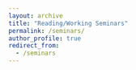 ```yaml
---
layout: archive
title: "Reading/Working Seminars"
permalink: /seminars/
author_profile: true
redirect_from:
  - /seminars
---
```

